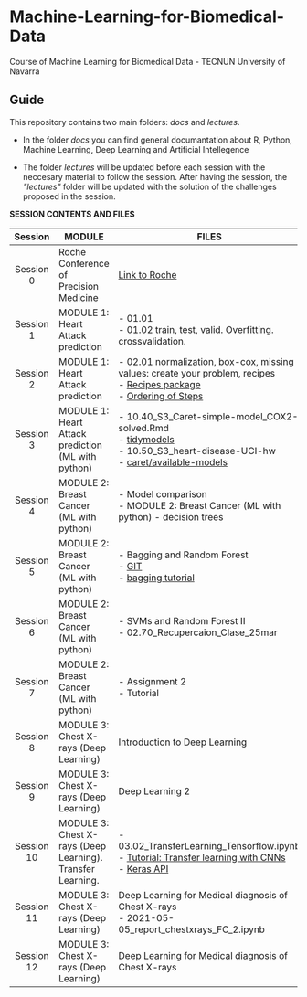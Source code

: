 # Machine-Learning-for-Biomedical-Data

Course of Machine Learning for Biomedical Data - TECNUN University of Navarra

## Guide

This repository contains two main folders: *docs* and *lectures*.

- In the folder *docs* you can find general documantation about R, Python, Machine Learning, Deep Learning and Artificial Intellegence

- The folder *lectures* will be updated before each session with the neccesary material to follow the session. After having the session,  the *"lectures"* folder will be updated with the solution of the challenges proposed in the session.

**SESSION CONTENTS AND FILES**


| Session    | MODULE    | FILES                                                         |
| :----------------: | -------- | ------------------------------------------------------------------------------------------------------------------------------------------------------------------------------------------------------------------- |
| Session 0 | Roche Conference of Precision Medicine | [Link to Roche](https://www.institutoroche.es/static/jornadas/archivos/programa-fjd-17-virtual.pdf) |
| Session 1  | MODULE 1: Heart Attack prediction | - 01.01 <br> - 01.02 train, test, valid. Overfitting. crossvalidation.|
| Session 2  | MODULE 1: Heart Attack prediction | - 02.01 normalization, box-cox, missing values: create your problem, recipes <br> - [Recipes package](https://recipes.tidymodels.org/reference/index.html) <br> - [Ordering of Steps](https://recipes.tidymodels.org/articles/Ordering.html)|
| Session 3  | MODULE 1: Heart Attack prediction (ML with python)| - 10.40_S3_Caret-simple-model_COX2-solved.Rmd<br>- [tidymodels](https://recipes.tidymodels.org/reference/index.html)<br>- 10.50_S3_heart-disease-UCI-hw<br>- [caret/available-models](http://topepo.github.io/caret/available-models.html)                  |
| Session 4  | MODULE 2: Breast Cancer (ML with python) | - Model comparison <br>- MODULE 2: Breast Cancer (ML with python) - decision trees|
| Session 5  | MODULE 2: Breast Cancer (ML with python) | - Bagging and Random Forest <br>- [GIT](http://git-scm.com/) <br>- [bagging tutorial](https://bradleyboehmke.github.io/HOML/bagging.html)|
| Session 6  | MODULE 2: Breast Cancer (ML with python) | - SVMs and Random Forest II <br>- 02.70_Recupercaion_Clase_25mar|
| Session 7  | MODULE 2: Breast Cancer (ML with python) | - Assignment 2 <br>- Tutorial|
| Session 8  | MODULE 3: Chest X-rays (Deep Learning) | Introduction to Deep Learning|
| Session 9  | MODULE 3: Chest X-rays (Deep Learning) | Deep Learning 2|
| Session 10 | MODULE 3: Chest X-rays (Deep Learning). Transfer Learning. | - 03.02_TransferLearning_Tensorflow.ipynb <br>- [Tutorial: Transfer learning with CNNs](https://machinelearningmastery.com/how-to-use-transfer-learning-when-developing-convolutional-neural-network-models/) <br> - [Keras API](https://keras.io/api/applications/) |
| Session 11 | MODULE 3: Chest X-rays (Deep Learning) | Deep Learning for Medical diagnosis of Chest X-rays  <br>- 2021-05-05_report_chestxrays_FC_2.ipynb|
| Session 12 | MODULE 3: Chest X-rays (Deep Learning) |  Deep Learning for Medical diagnosis of Chest X-rays|
